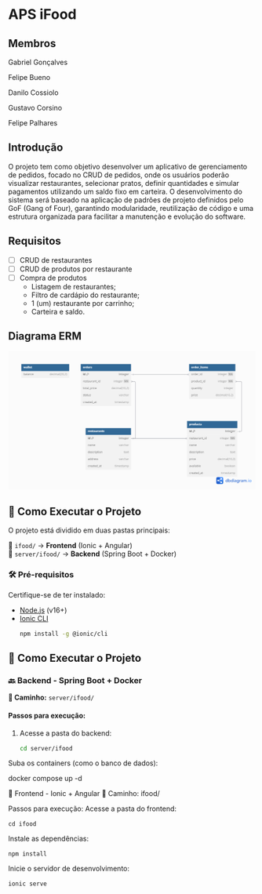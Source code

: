 # APS iFood

## Membros
Gabriel Gonçalves

Felipe Bueno 

Danilo Cossiolo

Gustavo Corsino

Felipe Palhares 

## Introdução
O projeto tem como objetivo desenvolver um aplicativo de gerenciamento de pedidos, focado no CRUD de pedidos, onde os usuários poderão visualizar restaurantes, selecionar pratos, definir quantidades e simular pagamentos utilizando um saldo fixo em carteira. O desenvolvimento do sistema será baseado na aplicação de padrões de projeto definidos pelo GoF (Gang of Four), garantindo modularidade, reutilização de código e uma estrutura organizada para facilitar a manutenção e evolução do software.

## Requisitos
- [ ] CRUD de restaurantes
- [ ] CRUD de produtos por restaurante
- [ ] Compra de produtos
    - Listagem de restaurantes;
    - Filtro de cardápio do restaurante;
    - 1 (um) restaurante por carrinho;
    - Carteira e saldo.

## Diagrama ERM
![Diagrama Entidade e Relacionamento](./images/ifood_erm.png)

## 🚀 Como Executar o Projeto

O projeto está dividido em duas pastas principais:

📁 `ifood/` → **Frontend** (Ionic + Angular)  
📁 `server/ifood/` → **Backend** (Spring Boot + Docker)

### 🛠️ Pré-requisitos

Certifique-se de ter instalado:

- [Node.js](https://nodejs.org/) (v16+)
- [Ionic CLI](https://ionicframework.com/docs/cli)  
  ```bash
  npm install -g @ionic/cli

## 🔧 Como Executar o Projeto

### 🔙 Backend - Spring Boot + Docker  
**📁 Caminho:** `server/ifood/`

#### Passos para execução:

1. Acesse a pasta do backend:

   ```bash
   cd server/ifood
Suba os containers (como o banco de dados):

docker compose up -d

📲 Frontend - Ionic + Angular
📁 Caminho: ifood/

Passos para execução:
Acesse a pasta do frontend:


    cd ifood
Instale as dependências:


    npm install

Inicie o servidor de desenvolvimento:

    ionic serve
    
